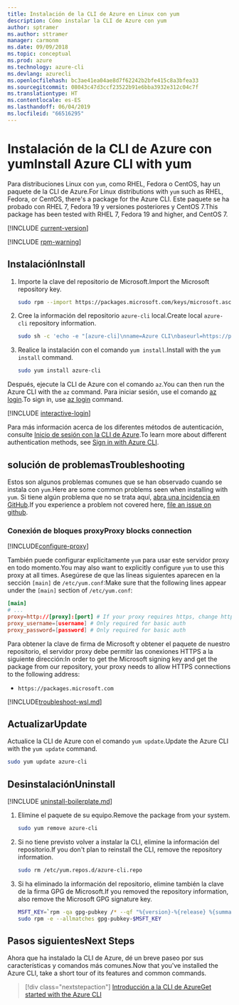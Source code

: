 ```yaml
---
title: Instalación de la CLI de Azure en Linux con yum
description: Cómo instalar la CLI de Azure con yum
author: sptramer
ms.author: sttramer
manager: carmonm
ms.date: 09/09/2018
ms.topic: conceptual
ms.prod: azure
ms.technology: azure-cli
ms.devlang: azurecli
ms.openlocfilehash: bc3ae41ea04ae8d7f62242b2bfe415c8a3bfea33
ms.sourcegitcommit: 08043c47d3ccf23522b91e6bba3932e312c04c7f
ms.translationtype: HT
ms.contentlocale: es-ES
ms.lasthandoff: 06/04/2019
ms.locfileid: "66516295"
---
```

# <a name="install-azure-cli-with-yum"></a><span data-ttu-id="fc107-103">Instalación de la CLI de Azure con yum</span><span class="sxs-lookup"><span data-stu-id="fc107-103">Install Azure CLI with yum</span></span>

<span data-ttu-id="fc107-104">Para distribuciones Linux con `yum`, como RHEL, Fedora o CentOS, hay un paquete de la CLI de Azure.</span><span class="sxs-lookup"><span data-stu-id="fc107-104">For Linux distributions with  `yum` such as RHEL, Fedora, or CentOS, there's a package for the Azure CLI.</span></span> <span data-ttu-id="fc107-105">Este paquete se ha probado con RHEL 7, Fedora 19 y versiones posteriores y CentOS 7.</span><span class="sxs-lookup"><span data-stu-id="fc107-105">This package has been tested with RHEL 7, Fedora 19 and higher, and CentOS 7.</span></span>

[!INCLUDE [current-version](includes/current-version.md)]

[!INCLUDE [rpm-warning](includes/rpm-warning.md)]

## <a name="install"></a><span data-ttu-id="fc107-106">Instalación</span><span class="sxs-lookup"><span data-stu-id="fc107-106">Install</span></span>

1. <span data-ttu-id="fc107-107">Importe la clave del repositorio de Microsoft.</span><span class="sxs-lookup"><span data-stu-id="fc107-107">Import the Microsoft repository key.</span></span>

   ```bash
   sudo rpm --import https://packages.microsoft.com/keys/microsoft.asc
   ```

2. <span data-ttu-id="fc107-108">Cree la información del repositorio `azure-cli` local.</span><span class="sxs-lookup"><span data-stu-id="fc107-108">Create local `azure-cli` repository information.</span></span>

   ```bash
   sudo sh -c 'echo -e "[azure-cli]\nname=Azure CLI\nbaseurl=https://packages.microsoft.com/yumrepos/azure-cli\nenabled=1\ngpgcheck=1\ngpgkey=https://packages.microsoft.com/keys/microsoft.asc" > /etc/yum.repos.d/azure-cli.repo'
   ```

3. <span data-ttu-id="fc107-109">Realice la instalación con el comando `yum install`.</span><span class="sxs-lookup"><span data-stu-id="fc107-109">Install with the `yum install` command.</span></span>

   ```bash
   sudo yum install azure-cli
   ```

<span data-ttu-id="fc107-110">Después, ejecute la CLI de Azure con el comando `az`.</span><span class="sxs-lookup"><span data-stu-id="fc107-110">You can then run the Azure CLI with the `az` command.</span></span> <span data-ttu-id="fc107-111">Para iniciar sesión, use el comando [az login](/cli/azure/reference-index#az-login).</span><span class="sxs-lookup"><span data-stu-id="fc107-111">To sign in, use [az login](/cli/azure/reference-index#az-login) command.</span></span>

[!INCLUDE [interactive-login](includes/interactive-login.md)]

<span data-ttu-id="fc107-112">Para más información acerca de los diferentes métodos de autenticación, consulte [Inicio de sesión con la CLI de Azure](authenticate-azure-cli.md).</span><span class="sxs-lookup"><span data-stu-id="fc107-112">To learn more about different authentication methods, see [Sign in with Azure CLI](authenticate-azure-cli.md).</span></span>

## <a name="troubleshooting"></a><span data-ttu-id="fc107-113">solución de problemas</span><span class="sxs-lookup"><span data-stu-id="fc107-113">Troubleshooting</span></span>

<span data-ttu-id="fc107-114">Estos son algunos problemas comunes que se han observado cuando se instala con `yum`.</span><span class="sxs-lookup"><span data-stu-id="fc107-114">Here are some common problems seen when installing with `yum`.</span></span> <span data-ttu-id="fc107-115">Si tiene algún problema que no se trata aquí, [abra una incidencia en GitHub](https://github.com/Azure/azure-cli/issues).</span><span class="sxs-lookup"><span data-stu-id="fc107-115">If you experience a problem not covered here, [file an issue on github](https://github.com/Azure/azure-cli/issues).</span></span>

### <a name="proxy-blocks-connection"></a><span data-ttu-id="fc107-116">Conexión de bloques proxy</span><span class="sxs-lookup"><span data-stu-id="fc107-116">Proxy blocks connection</span></span>

[!INCLUDE[configure-proxy](includes/configure-proxy.md)]

<span data-ttu-id="fc107-117">También puede configurar explícitamente `yum` para usar este servidor proxy en todo momento.</span><span class="sxs-lookup"><span data-stu-id="fc107-117">You may also want to explicitly configure `yum` to use this proxy at all times.</span></span> <span data-ttu-id="fc107-118">Asegúrese de que las líneas siguientes aparecen en la sección `[main]` de `/etc/yum.conf`:</span><span class="sxs-lookup"><span data-stu-id="fc107-118">Make sure that the following lines appear under the `[main]` section of `/etc/yum.conf`:</span></span>

```yum.conf
[main]
# ...
proxy=http://[proxy]:[port] # If your proxy requires https, change http->https
proxy_username=[username] # Only required for basic auth
proxy_password=[password] # Only required for basic auth
```

<span data-ttu-id="fc107-119">Para obtener la clave de firma de Microsoft y obtener el paquete de nuestro repositorio, el servidor proxy debe permitir las conexiones HTTPS a la siguiente dirección:</span><span class="sxs-lookup"><span data-stu-id="fc107-119">In order to get the Microsoft signing key and get the package from our repository, your proxy needs to allow HTTPS connections to the following address:</span></span>

* `https://packages.microsoft.com`

[!INCLUDE[troubleshoot-wsl.md](includes/troubleshoot-wsl.md)]

## <a name="update"></a><span data-ttu-id="fc107-120">Actualizar</span><span class="sxs-lookup"><span data-stu-id="fc107-120">Update</span></span>

<span data-ttu-id="fc107-121">Actualice la CLI de Azure con el comando `yum update`.</span><span class="sxs-lookup"><span data-stu-id="fc107-121">Update the Azure CLI with the `yum update` command.</span></span>

```bash
sudo yum update azure-cli
```

## <a name="uninstall"></a><span data-ttu-id="fc107-122">Desinstalación</span><span class="sxs-lookup"><span data-stu-id="fc107-122">Uninstall</span></span>

[!INCLUDE [uninstall-boilerplate.md](includes/uninstall-boilerplate.md)]

1. <span data-ttu-id="fc107-123">Elimine el paquete de su equipo.</span><span class="sxs-lookup"><span data-stu-id="fc107-123">Remove the package from your system.</span></span>

   ```bash
   sudo yum remove azure-cli
   ```

2. <span data-ttu-id="fc107-124">Si no tiene previsto volver a instalar la CLI, elimine la información del repositorio.</span><span class="sxs-lookup"><span data-stu-id="fc107-124">If you don't plan to reinstall the CLI, remove the repository information.</span></span>

   ```bash
   sudo rm /etc/yum.repos.d/azure-cli.repo
   ```

3. <span data-ttu-id="fc107-125">Si ha eliminado la información del repositorio, elimine también la clave de la firma GPG de Microsoft.</span><span class="sxs-lookup"><span data-stu-id="fc107-125">If you removed the repository information, also remove the Microsoft GPG signature key.</span></span>

   ```bash
   MSFT_KEY=`rpm -qa gpg-pubkey /* --qf "%{version}-%{release} %{summary}\n" | grep Microsoft | awk '{print $1}'`
   sudo rpm -e --allmatches gpg-pubkey-$MSFT_KEY
   ```

## <a name="next-steps"></a><span data-ttu-id="fc107-126">Pasos siguientes</span><span class="sxs-lookup"><span data-stu-id="fc107-126">Next Steps</span></span>

<span data-ttu-id="fc107-127">Ahora que ha instalado la CLI de Azure, dé un breve paseo por sus características y comandos más comunes.</span><span class="sxs-lookup"><span data-stu-id="fc107-127">Now that you've installed the Azure CLI, take a short tour of its features and common commands.</span></span>

> [!div class="nextstepaction"]
> [<span data-ttu-id="fc107-128">Introducción a la CLI de Azure</span><span class="sxs-lookup"><span data-stu-id="fc107-128">Get started with the Azure CLI</span></span>](get-started-with-azure-cli.md)
